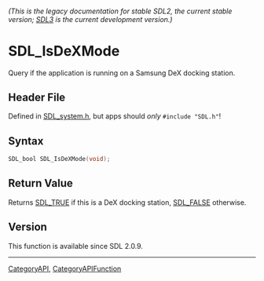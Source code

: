 ###### (This is the legacy documentation for stable SDL2, the current stable version; [SDL3](https://wiki.libsdl.org/SDL3/) is the current development version.)
# SDL_IsDeXMode

Query if the application is running on a Samsung DeX docking station.

## Header File

Defined in [SDL_system.h](https://github.com/libsdl-org/SDL/blob/SDL2/include/SDL_system.h), but apps should _only_ `#include "SDL.h"`!

## Syntax

```c
SDL_bool SDL_IsDeXMode(void);

```

## Return Value

Returns [SDL_TRUE](SDL_TRUE) if this is a DeX docking station,
[SDL_FALSE](SDL_FALSE) otherwise.

## Version

This function is available since SDL 2.0.9.

----
[CategoryAPI](CategoryAPI), [CategoryAPIFunction](CategoryAPIFunction)

